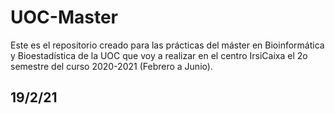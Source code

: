 # UOC-Master
Este es el repositorio creado para las prácticas del máster en Bioinformática y Bioestadística de la UOC que voy a realizar en el centro IrsiCaixa el 2o semestre del curso 2020-2021 (Febrero a Junio). 

## 19/2/21

